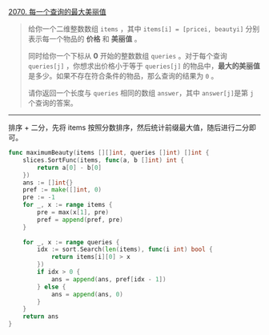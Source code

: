 [2070. 每一个查询的最大美丽值](https://leetcode.cn/problems/most-beautiful-item-for-each-query/)

> 给你一个二维整数数组 `items` ，其中 `items[i] = [pricei, beautyi]` 分别表示每一个物品的 **价格** 和 **美丽值** 。
>
> 同时给你一个下标从 **0** 开始的整数数组 `queries` 。对于每个查询 `queries[j]` ，你想求出价格小于等于 `queries[j]` 的物品中，**最大的美丽值** 是多少。如果不存在符合条件的物品，那么查询的结果为 `0` 。
>
> 请你返回一个长度与 `queries` 相同的数组 `answer`，其中 `answer[j]`是第 `j` 个查询的答案。

---

排序 + 二分，先将 items 按照分数排序，然后统计前缀最大值，随后进行二分即可。

```go
func maximumBeauty(items [][]int, queries []int) []int {
    slices.SortFunc(items, func(a, b []int) int {
        return a[0] - b[0]
    })
    ans := []int{}
    pref := make([]int, 0)
    pre := -1
    for _, x := range items {
        pre = max(x[1], pre)
        pref = append(pref, pre)
    }
    
    for _, x := range queries {
        idx := sort.Search(len(items), func(i int) bool {
            return items[i][0] > x
        })
        if idx > 0 {
            ans = append(ans, pref[idx - 1])
        } else {
            ans = append(ans, 0)
        }
    }
    return ans
}
```

